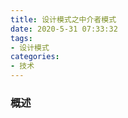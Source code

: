 ```yaml
---
title: 设计模式之中介者模式
date: 2020-5-31 07:33:32
tags:
- 设计模式
categories:
- 技术
---
```


### 概述



<!-- more -->